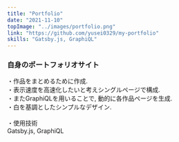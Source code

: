 ```yaml
---
title: "Portfolio"
date: "2021-11-10"
topImage: "../images/portfolio.png"
link: "https://github.com/yusei0329/my-portfolio"
skills: "Gatsby.js, GraphiQL"
---
```


### 自身のポートフォリオサイト

・作品をまとめるために作成.<br>
・表示速度を高速化したいと考えシングルページで構成.<br>
・またGraphiQLを用いることで, 動的に各作品ページを生成.<br>
・白を基調としたシンプルなデザイン.<br>
<br>
・使用技術<br>Gatsby.js, GraphiQL